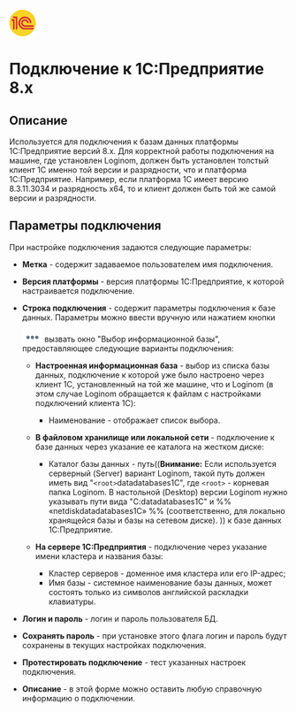 ![](/media/app/icons/vendors/1cv8connection.svg)
# Подключение к 1C:Предприятие 8.x

## Описание

Используется для подключения к базам данных платформы 1С:Предприятие версий 8.x. Для корректной работы подключения на машине, где установлен Loginom, должен быть установлен толстый клиент 1С именно той версии и разрядности, что и платформа 1С:Предприятие. Например, если платформа 1С имеет версию 8.3.11.3034 и разрядность x64, то и клиент должен быть той же самой версии и разрядности.
## Параметры подключения

При настройке подключения задаются следующие параметры:

*  **Метка** - содержит задаваемое пользователем имя подключения.

*  **Версия платформы** - версия платформы 1С:Предприятие, к которой настраивается подключение.

*  **Строка подключения** - содержит параметры подключения к базе данных. Параметры можно ввести вручную или нажатием кнопки ![](/media/app/icons/toolbar_18/browse.svg) вызвать окно "Выбор информационной базы", предоставляющее следующие варианты подключения:
    * **Настроенная информационная база** - выбор из списка базы данных, подключение к которой уже было настроено через клиент 1С, установленный на той же машине, что и Loginom (в этом случае Loginom обращается к файлам с настройками подключений клиента 1С):
      * Наименование - отображает список выбора.
    * **В файловом хранилище или локальной сети** - подключение к базе данных через указание ее каталога на жестком диске:
      * Каталог базы данных - путь((**Внимание:**  Если используется серверный (Server) вариант Loginom, такой путь должен иметь вид "`<root>`datadatabases1C", где `<root>` - корневая папка Loginom.   В настольной (Desktop) версии Loginom нужно указывать пути вида "C:datadatabases1C" и %% «netdiskdatadatabases1C» %%  (соответственно, для локально хранящейся базы и базы на сетевом диске).
)) к базе данных 1С:Предприятие. 

    * **На сервере 1С:Предприятия** - подключение через указание имени кластера и названия базы:
      * Кластер серверов - доменное имя кластера или его IP-адрес;
      * Имя базы - системное наименование базы данных, может состоять только из символов английской раскладки клавиатуры.

*  **Логин и пароль** - логин и пароль пользователя БД.

*  **Сохранять пароль** - при установке этого флага логин и пароль будут сохранены в текущих настройках подключения.

*  **Протестировать подключение** - тест указанных настроек подключения.

*  **Описание** - в этой форме можно оставить любую справочную информацию о подключении.
